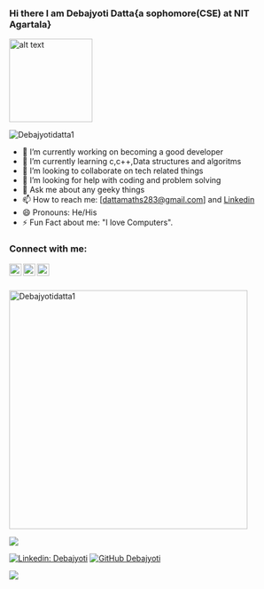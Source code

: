 ### Hi there I am Debajyoti Datta{a sophomore(CSE) at NIT Agartala} <img src="https://media.giphy.com/media/hvRJCLFzcasrR4ia7z/giphy.gif" width="1px"> 

<p align="left"><img src="https://media.giphy.com/media/d7OMLLA9oWH2JzSQyT/giphy.gif" alt="alt text" width="150" height="150"> </p>
<p align="left"> <img src="https://komarev.com/ghpvc/?username=Debajyotidatta1&label=Views&color=blue&style=plastic" alt="Debajyotidatta1" /> </p>

                                                                      
- 🔭 I’m currently working on becoming a good developer                            
- 🌱 I’m currently learning c,c++,Data structures and algoritms
- 👯 I’m looking to collaborate on tech related things                      
- 🤔 I’m looking for help with coding and problem solving
- 💬 Ask me about any geeky things                                        
- 📫 How to reach me: [dattamaths283@gmail.com] and [Linkedin](https://www.linkedin.com/in/debajyoti-datta-026667201/)
- 😄 Pronouns: He/His
- ⚡ Fun Fact about me: "I love Computers". 

### Connect with me:
<a href="https://github.com/Debajyotidatta1">
  <img align="left" alt="Debajyoti's Github" width="22px" src="https://github.githubassets.com/images/modules/logos_page/GitHub-Mark.png" />
</a>
<a href="https://www.instagram.com/debajyotidatta_/">
  <img align="left" alt="Debajyoti's Instagram" width="22px" src="https://workingwithdog.com/wp-content/uploads/2016/05/new_instagram_logo-1024x1024.jpg" />
</a>
<a href="https://www.facebook.com/debajyoti.datta.1401/">
  <img align="left" alt="Debajyoti's Facebook" width="22px" src="https://cdn.pixabay.com/photo/2015/05/17/10/51/facebook-770688_1280.png" />
</a>
<br/>
<br/>   


  
<p align="left"> <img src="https://media.giphy.com/media/RbDKaczqWovIugyJmW/giphy.gif" alt="Debajyotidatta1" width="430" /> </p> 
<p align="left"><img src="https://github-readme-stats.vercel.app/api?username=Debajyotidatta1&&show_icons=true&title_color=blue&icon_color=green&text_color=3cb480&bg_color=151515"></p>

[![Linkedin: Debajyoti](https://img.shields.io/badge/-Debajyotidatta1-blue?style=flat-square&logo=Linkedin&logoColor=white&link=https://www.linkedin.com/in/debajyoti-datta-026667201/)](https://www.linkedin.com/in/debajyoti-datta-026667201/)
[![GitHub Debajyoti](https://img.shields.io/github/followers/Debajyotidatta1?label=follow&style=social)](https://github.com/Debajyotidatta1)


<a href="https://github.com/Debajyotidatta1">
  <img align="center" src="https://github-readme-stats.vercel.app/api/top-langs/?username=Debajyotidatta1&theme=light&hide_langs_below=1" />
</a>






